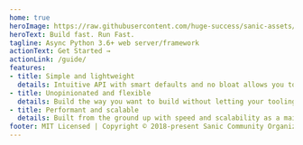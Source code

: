 ```yaml
---
home: true
heroImage: https://raw.githubusercontent.com/huge-success/sanic-assets/master/png/sanic-framework-logo-400x97.png
heroText: Build fast. Run Fast.
tagline: Async Python 3.6+ web server/framework
actionText: Get Started →
actionLink: /guide/
features:
- title: Simple and lightweight
  details: Intuitive API with smart defaults and no bloat allows you to get straight to work building your app.
- title: Unopinionated and flexible
  details: Build the way you want to build without letting your tooling constrain you.
- title: Performant and scalable
  details: Built from the ground up with speed and scalability as a main concern. It is ready to power web applications big and small.
footer: MIT Licensed | Copyright © 2018-present Sanic Community Organization
---
```

